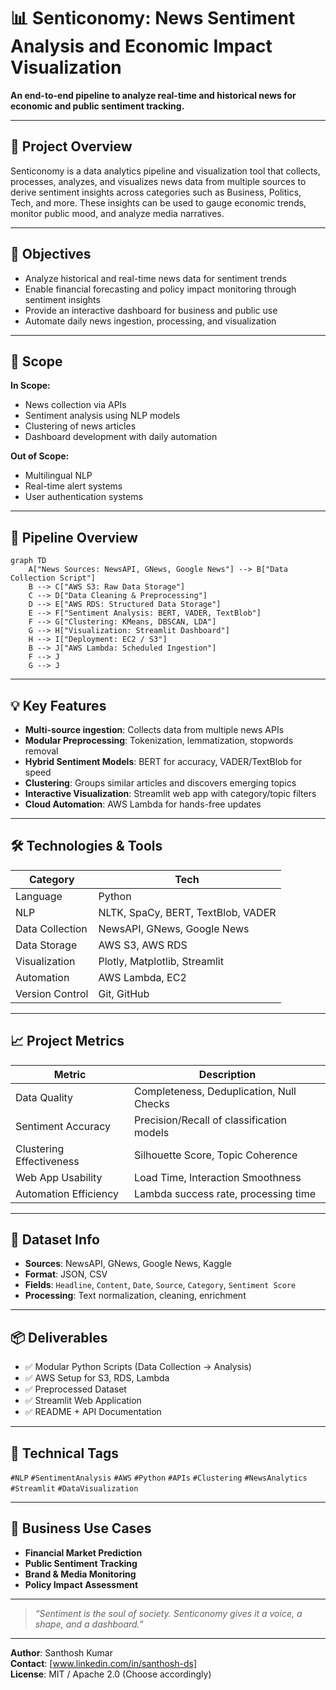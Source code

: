 # 📊 Senticonomy: News Sentiment Analysis and Economic Impact Visualization

**An end-to-end pipeline to analyze real-time and historical news for economic and public sentiment tracking.**

---

## 🧠 Project Overview
Senticonomy is a data analytics pipeline and visualization tool that collects, processes, analyzes, and visualizes news data from multiple sources to derive sentiment insights across categories such as Business, Politics, Tech, and more. These insights can be used to gauge economic trends, monitor public mood, and analyze media narratives.

---

## 🎯 Objectives
- Analyze historical and real-time news data for sentiment trends
- Enable financial forecasting and policy impact monitoring through sentiment insights
- Provide an interactive dashboard for business and public use
- Automate daily news ingestion, processing, and visualization

---

## 🔬 Scope
**In Scope:**
- News collection via APIs
- Sentiment analysis using NLP models
- Clustering of news articles
- Dashboard development with daily automation

**Out of Scope:**
- Multilingual NLP
- Real-time alert systems
- User authentication systems

---

## 🔀 Pipeline Overview

```mermaid
graph TD
    A["News Sources: NewsAPI, GNews, Google News"] --> B["Data Collection Script"]
    B --> C["AWS S3: Raw Data Storage"]
    C --> D["Data Cleaning & Preprocessing"]
    D --> E["AWS RDS: Structured Data Storage"]
    E --> F["Sentiment Analysis: BERT, VADER, TextBlob"]
    F --> G["Clustering: KMeans, DBSCAN, LDA"]
    G --> H["Visualization: Streamlit Dashboard"]
    H --> I["Deployment: EC2 / S3"]
    B --> J["AWS Lambda: Scheduled Ingestion"]
    F --> J
    G --> J
```

---

## 💡 Key Features
- **Multi-source ingestion**: Collects data from multiple news APIs
- **Modular Preprocessing**: Tokenization, lemmatization, stopwords removal
- **Hybrid Sentiment Models**: BERT for accuracy, VADER/TextBlob for speed
- **Clustering**: Groups similar articles and discovers emerging topics
- **Interactive Visualization**: Streamlit web app with category/topic filters
- **Cloud Automation**: AWS Lambda for hands-free updates

---

## 🛠️ Technologies & Tools
| Category | Tech |
|---------|------|
| Language | Python |
| NLP | NLTK, SpaCy, BERT, TextBlob, VADER |
| Data Collection | NewsAPI, GNews, Google News |
| Data Storage | AWS S3, AWS RDS |
| Visualization | Plotly, Matplotlib, Streamlit |
| Automation | AWS Lambda, EC2 |
| Version Control | Git, GitHub |

---

## 📈 Project Metrics
| Metric | Description |
|--------|-------------|
| Data Quality | Completeness, Deduplication, Null Checks |
| Sentiment Accuracy | Precision/Recall of classification models |
| Clustering Effectiveness | Silhouette Score, Topic Coherence |
| Web App Usability | Load Time, Interaction Smoothness |
| Automation Efficiency | Lambda success rate, processing time |

---

## 📂 Dataset Info
- **Sources**: NewsAPI, GNews, Google News, Kaggle
- **Format**: JSON, CSV
- **Fields**: `Headline`, `Content`, `Date`, `Source`, `Category`, `Sentiment Score`
- **Processing**: Text normalization, cleaning, enrichment

---

## 📦 Deliverables
- ✅ Modular Python Scripts (Data Collection → Analysis)
- ✅ AWS Setup for S3, RDS, Lambda
- ✅ Preprocessed Dataset
- ✅ Streamlit Web Application
- ✅ README + API Documentation

---

## 🔖 Technical Tags
`#NLP` `#SentimentAnalysis` `#AWS` `#Python` `#APIs` `#Clustering` `#NewsAnalytics` `#Streamlit` `#DataVisualization`

---

## 🤝 Business Use Cases
- **Financial Market Prediction**
- **Public Sentiment Tracking**
- **Brand & Media Monitoring**
- **Policy Impact Assessment**

---

> _“Sentiment is the soul of society. Senticonomy gives it a voice, a shape, and a dashboard.”_

---

**Author**: Santhosh Kumar  
**Contact**: [www.linkedin.com/in/santhosh-ds]  
**License**: MIT / Apache 2.0 (Choose accordingly)
